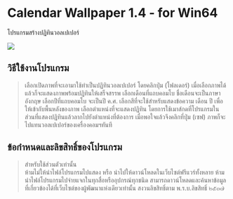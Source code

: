 # Calendar Wallpaper 1.4 - for Win64

โปรแกรมสร้างปฏิทินวอลเปเปอร์

<image src="CalWall.png">

## วิธีใช้งานโปรแกรม

> เลือกเปิดภาพที่จะเอามาใช้ทำเป็นปฏิทินวอลเปเปอร์ โดยคลิกปุ่ม (โฟลเดอร์) เมื่อเลือกภาพได้แล้วก็จะแสดงภาพพร้อมปฏิทินให้เสร็จสรรพ
> เลือกเดือนที่แถบคอมโบ ชื่อเดือนจะเป็นภาษาอังกฤษ
> เลือกปีที่แถบคอมโบ จะเป็นปี ค.ศ.
> เลือกสีที่จะใช้สำหรับแสดงข้อความ เดือน ปี เพื่อให้เข้ากับพื้นหลังของภาพ
> เลือกตำแหน่งที่จะแสดงปฏิทิน โดยการใช้เมาส์กดที่โปรแกรมในส่วนที่แสดงปฏิทินแล้วลากไปยังตำแหน่งที่ต้องการ
> เมื่อพอใจแล้วจึงคลิกที่ปุ่ม (เซฟ) ภาพก็จะไปแทนวอลเปเปอร์ของเครื่องคอมฯทันที

## ข้อกำหนดและลิขสิทธิ์ของโปรแกรม

> สำหรับใช้ส่วนตัวเท่านั้น  
> ห้ามไม่ให้นำไฟล์โปรแกรมไปแสดง หรือ นำไปให้ดาวน์โหลดในเว็บไซต์ฟรีแวร์ทั้งหลาย
> ห้ามนำไฟล์โปรแกรมไปจ่ายแจกในทุกสื่อหรืออุปกรณ์ทุกชนิด
> สามารถดาวน์โหลดและค้นหาข้อมูลที่เกี่ยวข้องได้ที่เว็บไซต์ของผู้พัฒนาแห่งเดียวเท่านั้น
> สงวนลิขสิทธิ์ตาม พ.ร.บ.ลิขสิทธิ์ ๒๕๓๗
